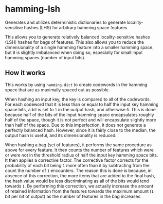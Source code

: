 # hamming-lsh

Generates and utilizes deterministic dictionaries to generate locality-sensitive hashes (LHS) for arbitrary hamming space features

This allows you to generate relatively balanced locality-sensitive hashes (LSH) hashes for bags of features. This also allows you to reduce the dimensionality of a single hamming feature into a smaller hamming space, but it is slightly imbalanced when doing so, especially for small input hamming spaces (number of input bits).

## How it works

This works by using `hamming-dict` to create codewords in the hamming space that are as maximally spaced out as possible.

When hashing an input key, the key is compared to all of the codewords. For each codeword that it is less than or equal to half the input key hamming space bits, a bit is set to `1` in the output hash, and otherwise `0`. This is done because half of the bits of the input hamming space encapsulates roughly half of the space, though it is not perfect and will encapsulate slightly more than half of the space. Due to this imperfection, it does not generate a perfectly balanced hash. However, since it is fairly close to the median, the output hash is useful, and its dimensionality is reduced.

When hashing a bag (set of features), it performs the same procedure as above for every feature. It then counts the number of features which were or were not in the threshold radius of half the input key hamming space bits. It then applies a corrective factor. The corrective factor corrects for the probability of each bit being `1` more often than `0` by subtracting from the count the number of `1` encounters. The reason this is done is because, in absence of this correction, the more items that are added to the final hash, the hash value would be less discriminating as all of the bits would tend towards `1`. By performing this correction, we actually increase the amount of retained information from the features towards the maximum amount (`1` bit per bit of output) as the number of features in the bag increases.
